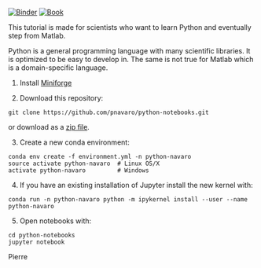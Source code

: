 [![Binder](https://mybinder.org/badge.svg)](https://mybinder.org/v2/gh/pnavaro/python-notebooks/master)
[![Book](https://github.com/pnavaro/python-notebooks//workflows/book/badge.svg)](https://pnavaro.github.io/python-notebooks)

This tutorial is made for scientists who want to learn Python and eventually step from Matlab.

Python is a general programming language with many scientific libraries. 
It is optimized to be easy to develop in. The same is not true for Matlab which is 
a domain-specific language.

1. Install [Miniforge](https://github.com/conda-forge/miniforge) 

2.  Download this repository:

```
git clone https://github.com/pnavaro/python-notebooks.git
```

or download as a [zip file](https://github.com/pnavaro/python-notebooks/archive/master.zip).
    
3. Create a new conda environment:

```
conda env create -f environment.yml -n python-navaro
source activate python-navaro  # Linux OS/X
activate python-navaro         # Windows
```

4. If you have an existing installation of Jupyter install the new kernel with:

```
conda run -n python-navaro python -m ipykernel install --user --name python-navaro 
```

5. Open notebooks with:

```
cd python-notebooks
jupyter notebook
```

Pierre
